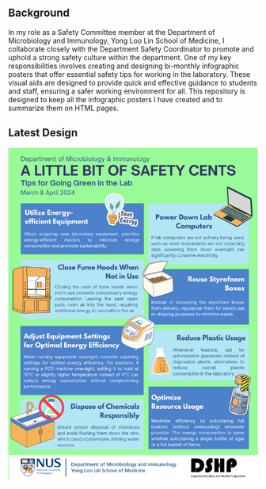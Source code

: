 ## Background
In my role as a Safety Committee member at the Department of Microbiology and Immunology, Yong Loo Lin School of Medicine, I collaborate closely with the Department Safety Coordinator to promote and uphold a strong safety culture within the department. 
One of my key responsibilities involves creating and designing bi-monthly infographic posters that offer essential safety tips for working in the laboratory. 
These visual aids are designed to provide quick and effective guidance to students and staff, ensuring a safer working environment for all.
This repository is designed to keep all the infographic posters I have created and to summarize them on HTML pages.

## Latest Design
![latest](img/gogreen.png)
